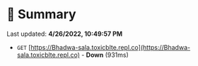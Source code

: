 # 📖 Summary
Last updated: **4/26/2022, 10:49:57 PM**

- `GET` [https://Bhadwa-sala.toxicblte.repl.co](https://Bhadwa-sala.toxicblte.repl.co) - **Down** (931ms)
